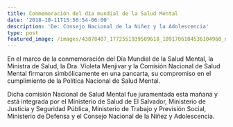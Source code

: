 ```yaml
---
title: Conmemoración del día mundial de la Salud Mental
date: '2018-10-11T15:50:54-06:00'
description: 'De: Consejo Nacional de la Niñez y la Adolescencia'
type: post
featured_image: /images/43878407_1772551939509618_1091706104536104960_n.jpg
---
```

En el marco de la conmemoración del Día Mundial de la Salud Mental, la Ministra de Salud, la Dra. Violeta Menjivar y la Comisión Nacional de Salud Mental firmaron simbólicamente en una pancarta, su compromiso en el cumplimiento de la Política Nacional de Salud Mental.

Dicha comisión Nacional de Salud Mental fue juramentada esta mañana y está integrada por el Ministerio de Salud de El Salvador, Ministerio de Justicia y Seguridad Pública, Ministerio de Trabajo y Previsión Social, Ministerio de Defensa y el Consejo Nacional de la Niñez y Adolescencia.
